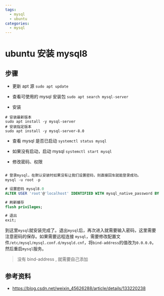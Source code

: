 ```yaml
---
tags:
  - mysql
  - ubuntu
categories:
  - mysql
---
```


# ubuntu 安装 mysql8

## 步骤

- 更新 apt 源
  `sudo apt update`

- 查看可使用的 mysql 安装包
  `sudo apt search mysql-server`

- 安装

```shell
# 安装最新版本
sudo apt install -y mysql-server
# 安装指定版本
sudo apt install -y mysql-server-8.0
```

- 查看 mysql 是否已启动
  `systemctl status mysql`

- 如果没有启动，启动 mysql
  `systemctl start mysql`

- 修改密码、权限

```sql

# 登录mysql，在默认安装时如果没有让我们设置密码，则直接回车就能登录成功。
mysql -u root -p

# 设置密码 mysql8.0
ALTER USER 'root'@'localhost' IDENTIFIED WITH mysql_native_password BY '新密码';

# 刷新缓存
flush privileges;

# 退出
exit;
```

到这里`mysql`就安装完成了。退出`mysql`后，再次进入就需要输入密码，这里需要注意密码的保存。如果需要远程连接 `mysql`，需要修改配置文件`/etc/mysql/mysql.conf.d/mysqld.cnf`，将`bind-address`的值改为`0.0.0.0`，然后重启`mysql`服务。

> 没有 bind-address , 就需要自己添加

## 参考资料

- https://blog.csdn.net/weixin_45626288/article/details/133220238
